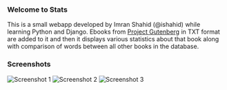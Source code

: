 ### Welcome to Stats
This is a small webapp developed by Imran Shahid (@ishahid) while learning Python and Django. Ebooks from [Project Gutenberg](http://www.gutenberg.org/) in TXT format are added to it and then it displays various statistics about that book along with comparison of words between all other books in the database.

### Screenshots
![Screenshot 1](http://db.tt/seQioJZk)
![Screenshot 2](http://db.tt/2AfdvAN8)
![Screenshot 3](http://db.tt/DxqPbBsV)